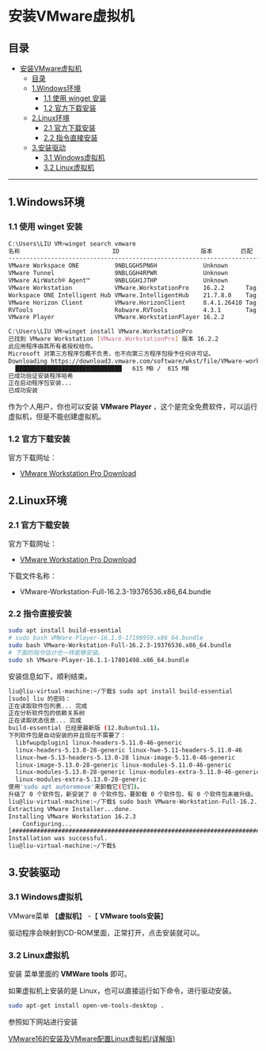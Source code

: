 # 安装VMware虚拟机

## 目录

- [安装VMware虚拟机](#安装vmware虚拟机)
  - [目录](#目录)
  - [1.Windows环境](#1windows环境)
    - [1.1 使用 winget 安装](#11-使用-winget-安装)
    - [1.2 官方下载安装](#12-官方下载安装)
  - [2.Linux环境](#2linux环境)
    - [2.1 官方下载安装](#21-官方下载安装)
    - [2.2 指令直接安装](#22-指令直接安装)
  - [3.安装驱动](#3安装驱动)
    - [3.1 Windows虚拟机](#31-windows虚拟机)
    - [3.2 Linux虚拟机](#32-linux虚拟机)

---

## 1.Windows环境

### 1.1 使用 winget 安装

```bash
C:\Users\LIU VM>winget search vmware
名称                          ID                       版本        匹配        源
--------------------------------------------------------------------------------------
VMware Workspace ONE          9NBLGGH5PN6H             Unknown                 msstore
VMware Tunnel                 9NBLGGH4RPWR             Unknown                 msstore
VMware AirWatch® Agent™       9NBLGGH1JTHP             Unknown                 msstore
VMware Workstation            VMware.WorkstationPro    16.2.2      Tag: vmware winget
Workspace ONE Intelligent Hub VMware.IntelligentHub    21.7.8.0    Tag: vmware winget
VMware Horizon Client         VMware.HorizonClient     8.4.1.26410 Tag: vmware winget
RVTools                       Robware.RVTools          4.3.1       Tag: vmware winget
VMware Player                 VMware.WorkstationPlayer 16.2.2                  winget

C:\Users\LIU VM>winget install VMware.WorkstationPro
已找到 VMware Workstation [VMware.WorkstationPro] 版本 16.2.2
此应用程序由其所有者授权给你。
Microsoft 对第三方程序包概不负责，也不向第三方程序包授予任何许可证。
Downloading https://download3.vmware.com/software/wkst/file/VMware-workstation-full-16.2.2-19200509.exe
  ██████████████████████████████   615 MB /  615 MB
已成功验证安装程序哈希
正在启动程序包安装...
已成功安装
```

作为个人用户，你也可以安装 **VMware Player** ，这个是完全免费软件，可以运行虚拟机，但是不能创建虚拟机。

### 1.2 官方下载安装

官方下载网址：

- [VMware Workstation Pro Download](https://www.vmware.com/jp/products/workstation-pro/workstation-pro-evaluation.html)



## 2.Linux环境

### 2.1 官方下载安装

官方下载网址：

- [VMware Workstation Pro Download](https://www.vmware.com/jp/products/workstation-pro/workstation-pro-evaluation.html)

下载文件名称：

- VMware-Workstation-Full-16.2.3-19376536.x86_64.bundle



### 2.2 指令直接安装

```bash
sudo apt install build-essential
# sudo bash VMWare-Player-16.1.0-17198959.x86_64.bundle
sudo bash VMware-Workstation-Full-16.2.3-19376536.x86_64.bundle
# 下面的指令估计也一样能够安装。
sudo sh VMware-Player-16.1.1-17801498.x86_64.bundle
```

安装信息如下，顺利结束。

```bash
liu@liu-virtual-machine:~/下载$ sudo apt install build-essential
[sudo] liu 的密码： 
正在读取软件包列表... 完成
正在分析软件包的依赖关系树       
正在读取状态信息... 完成       
build-essential 已经是最新版 (12.8ubuntu1.1)。
下列软件包是自动安装的并且现在不需要了：
  libfwupdplugin1 linux-headers-5.11.0-46-generic
  linux-headers-5.13.0-28-generic linux-hwe-5.11-headers-5.11.0-46
  linux-hwe-5.13-headers-5.13.0-28 linux-image-5.11.0-46-generic
  linux-image-5.13.0-28-generic linux-modules-5.11.0-46-generic
  linux-modules-5.13.0-28-generic linux-modules-extra-5.11.0-46-generic
  linux-modules-extra-5.13.0-28-generic
使用'sudo apt autoremove'来卸载它(它们)。
升级了 0 个软件包，新安装了 0 个软件包，要卸载 0 个软件包，有 0 个软件包未被升级。
liu@liu-virtual-machine:~/下载$ sudo bash VMware-Workstation-Full-16.2.3-19376536.x86_64.bundle
Extracting VMware Installer...done.
Installing VMware Workstation 16.2.3
    Configuring...
[######################################################################] 100%
Installation was successful.
liu@liu-virtual-machine:~/下载$ 

```


## 3.安装驱动

### 3.1 Windows虚拟机

VMware菜单 【**虚拟机**】 -【 **VMware tools安装**】

驱动程序会映射到CD-ROM里面，正常打开，点击安装就可以。


### 3.2 Linux虚拟机
安装 菜单里面的 **VMWare tools** 即可。

如果虚拟机上安装的是 Linux，也可以直接运行如下命令，进行驱动安装。

```bash
sudo apt-get install open-vm-tools-desktop .
```





参照如下网站进行安装

[VMware16的安装及VMware配置Linux虚拟机(详解版)](https://blog.csdn.net/m0_50519965/article/details/116175873?ops_request_misc=%257B%2522request%255Fid%2522%253A%2522164892122916782184660652%2522%252C%2522scm%2522%253A%252220140713.130102334..%2522%257D&request_id=164892122916782184660652&biz_id=0&utm_medium=distribute.pc_search_result.none-task-blog-2~all~top_positive~default-1-116175873.142^v5^pc_search_insert_es_download,157^v4^control&utm_term=VMware&spm=1018.2226.3001.4187)